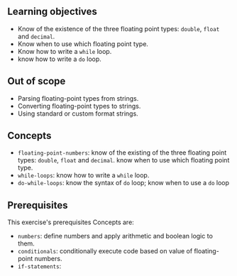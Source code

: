 ## Learning objectives

- Know of the existence of the three floating point types: `double`, `float` and `decimal`.
- Know when to use which floating point type.
- Know how to write a `while` loop.
- know how to write a `do` loop.

## Out of scope

- Parsing floating-point types from strings.
- Converting floating-point types to strings.
- Using standard or custom format strings.

## Concepts

- `floating-point-numbers`: know of the existing of the three floating point types: `double`, `float` and `decimal`. know when to use which floating point type.
- `while-loops`: know how to write a `while` loop.
- `do-while-loops`: know the syntax of `do` loop; know when to use a `do` loop

## Prerequisites

This exercise's prerequisites Concepts are:

- `numbers`: define numbers and apply arithmetic and boolean logic to them.
- `conditionals`: conditionally execute code based on value of floating-point numbers.
- `if-statements`:

[docs.microsoft.com-floating-point-numeric-types]: https://docs.microsoft.com/en-us/dotnet/csharp/language-reference/builtin-types/floating-point-numeric-types
